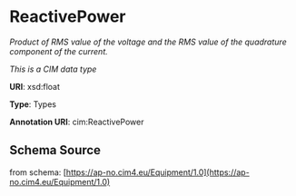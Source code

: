 # ReactivePower

_Product of RMS value of the voltage and the RMS value of the quadrature component of the current._

*This is a CIM data type*

**URI**: xsd:float

**Type**: Types

**Annotation URI**: cim:ReactivePower

## Schema Source

from schema: [https://ap-no.cim4.eu/Equipment/1.0](https://ap-no.cim4.eu/Equipment/1.0)
